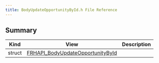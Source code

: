 ```yaml
---
title: BodyUpdateOpportunityById.h File Reference
---
```


## Summary
| Kind | View | Description |
|------|------|-------------|
|struct|[FRHAPI_BodyUpdateOpportunityById](/unreal-plugins/all/structfrhapi__bodyupdateopportunitybyid/#structFRHAPI__BodyUpdateOpportunityById)||
